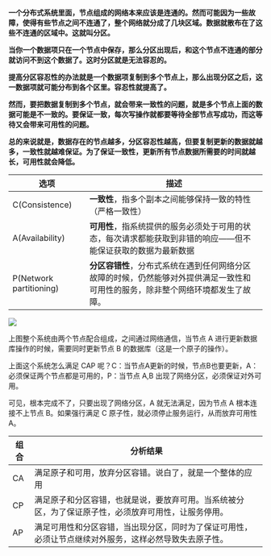 **一个分布式系统里面，节点组成的网络本来应该是连通的。然而可能因为一些故障，使得有些节点之间不连通了，整个网络就分成了几块区域。数据就散布在了这些不连通的区域中。这就叫分区。**

**当你一个数据项只在一个节点中保存，那么分区出现后，和这个节点不连通的部分就访问不到这个数据了。这时分区就是无法容忍的。**

**提高分区容忍性的办法就是一个数据项复制到多个节点上，那么出现分区之后，这一数据项就可能分布到各个区里。容忍性就提高了。**

**然而，要把数据复制到多个节点，就会带来一致性的问题，就是多个节点上面的数据可能是不一致的。要保证一致，每次写操作就都要等待全部节点写成功，而这等待又会带来可用性的问题。**

**总的来说就是，数据存在的节点越多，分区容忍性越高，但要复制更新的数据就越多，一致性就越难保证。为了保证一致性，更新所有节点数据所需要的时间就越长，可用性就会降低。**

| 选项                    | 描述                                                                                                         |
| ----------------------- | ------------------------------------------------------------------------------------------------------------ |
| C(Consistence)          | **一致性**，指多个副本之间能够保持一致的特性（严格一致性）                                                   |
| A(Availability)         | **可用性**，指系统提供的服务必须处于可用的状态，每次请求都能获取到非错的响应——但不能保证获取的数据为最新数据 |
| P(Network partitioning) | **分区容错性**，分布式系统在遇到任何网络分区故障的时候，仍然能够对外提供满足一致性和可用性的服务，除非整个网络环境都发生了故障。                                                                                                           |


![](https://zhaosi-1253759587.cos.ap-nanjing.myqcloud.com/files/obsidian/picture/uTools_1671372034217.png)

上图整个系统由两个节点配合组成，之间通过网络通信，当节点 A 进行更新数据库操作的时候，需要同时更新节点 B 的数据库（这是一个原子的操作）。

上面这个系统怎么满足 CAP 呢？C：当节点A更新的时候，节点B也要更新，A：必须保证两个节点都是可用的，P：当节点 A,B 出现了网络分区，必须保证对外可用。

可见，根本完成不了，只要出现了网络分区，A 就无法满足，因为节点 A 根本连接不上节点 B。如果强行满足 C 原子性，就必须停止服务运行，从而放弃可用性 A。

| 组合 | 分析结果                                                                                               |
| ---- | ------------------------------------------------------------------------------------------------------ |
| CA   | 满足原子和可用，放弃分区容错。说白了，就是一个整体的应用                                               |
| CP   | 满足原子和分区容错，也就是说，要放弃可用。当系统被分区，为了保证原子性，必须放弃可用性，让服务停用。   |
| AP   | 满足可用性和分区容错，当出现分区，同时为了保证可用性，必须让节点继续对外服务，这样必然导致失去原子性。 | 



